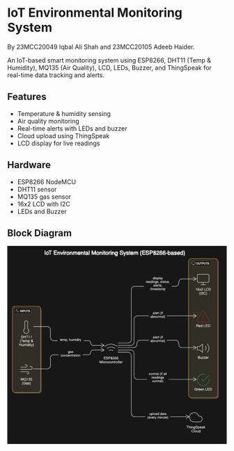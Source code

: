 # IoT Environmental Monitoring System  
By 23MCC20049 Iqbal Ali Shah and 23MCC20105 Adeeb Haider.

An IoT-based smart monitoring system using ESP8266, DHT11 (Temp & Humidity), MQ135 (Air Quality), LCD, LEDs, Buzzer, and ThingSpeak for real-time data tracking and alerts.

## Features
- Temperature & humidity sensing  
- Air quality monitoring  
- Real-time alerts with LEDs and buzzer  
- Cloud upload using ThingSpeak  
- LCD display for live readings  

## Hardware
- ESP8266 NodeMCU  
- DHT11 sensor  
- MQ135 gas sensor  
- 16x2 LCD with I2C  
- LEDs and Buzzer  

## Block Diagram

<p align="center">
  <img src="block_diagram.png" alt="Block Diagram" width="600"/>
</p>
